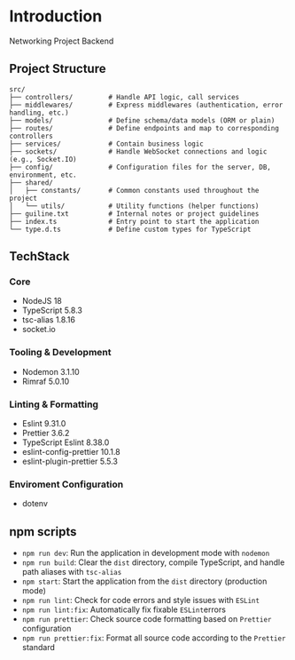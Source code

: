 # Introduction

Networking Project Backend

## Project Structure

```
src/
├── controllers/         # Handle API logic, call services
├── middlewares/         # Express middlewares (authentication, error handling, etc.)
├── models/              # Define schema/data models (ORM or plain)
├── routes/              # Define endpoints and map to corresponding controllers
├── services/            # Contain business logic
├── sockets/             # Handle WebSocket connections and logic (e.g., Socket.IO)
├── config/              # Configuration files for the server, DB, environment, etc.
├── shared/
│   ├── constants/       # Common constants used throughout the project
│   └── utils/           # Utility functions (helper functions)
├── guiline.txt          # Internal notes or project guidelines
├── index.ts             # Entry point to start the application
└── type.d.ts            # Define custom types for TypeScript

```

## TechStack

### Core

- NodeJS 18
- TypeScript 5.8.3
- tsc-alias 1.8.16
- socket.io

### Tooling & Development

- Nodemon 3.1.10
- Rimraf 5.0.10

### Linting & Formatting

- Eslint 9.31.0
- Prettier 3.6.2
- TypeScript Eslint 8.38.0
- eslint-config-prettier 10.1.8
- eslint-plugin-prettier 5.5.3

### Enviroment Configuration

- dotenv

## npm scripts

- `npm run dev`: Run the application in development mode with `nodemon`
- `npm run build`: Clear the `dist` directory, compile TypeScript, and handle path aliases with `tsc-alias`
- `npm start`: Start the application from the `dist` directory (production mode)
- `npm run lint`: Check for code errors and style issues with `ESLint`
- `npm run lint:fix`: Automatically fix fixable `ESLint`errors
- `npm run prettier`: Check source code formatting based on `Prettier` configuration
- `npm run prettier:fix`: Format all source code according to the `Prettier` standard
